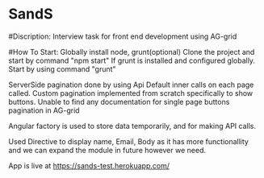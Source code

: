 # SandS
#Discription:
Interview task for front end development using AG-grid

#How To Start:
Globally install node, grunt(optional)
Clone the project and start by command "npm start"
If grunt is installed and configured globally. Start by using command "grunt"

ServerSide pagination done by using Api Default inner calls on each page called.
Custom pagination implemented from scratch specifically to show buttons. Unable to find any documentation for single page buttons pagination in AG-grid

Angular factory is used to store data temporarily, and for making API calls.

Used Directive to display name, Email, Body as it has more functionallity and we can expand the module in future however we need.

App is live at https://sands-test.herokuapp.com/
